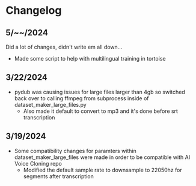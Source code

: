 # Changelog

## 5/~~/2024
Did a lot of changes, didn't write em all down...
- Made some script to help with multilingual training in tortoise

## 3/22/2024
- pydub was causing issues for large files larger than 4gb so switched back over to calling ffmpeg from subprocess inside of dataset_maker_large_files.py
    - Also made it default to convert to mp3 and it's done before srt transcription

## 3/19/2024
- Some compatibility changes for paramters within dataset_maker_large_files were made in order to be compatible with AI Voice Cloning repo
    - Modified the default sample rate to downsample to 22050hz for segments after transcription